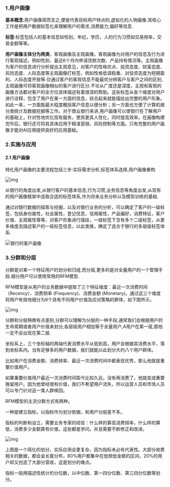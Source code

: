 ### 1.用户画像

**基本概念**:用户画像简而言之,便是代表目标用户特点的,虚拟化的人物画像.其核心工作是把用户数据标签化来理解用户的需求,消费能力,偏好等信息.

**标签**:标签包括人的基本信息如性别，年纪，学历，人的行为习惯如交易频率，交易金额等等。

**用户画像主体分为两类**，客观画像及主观画像。客观画像为对用户的信息及行为进行客观描述，例如性别、最近6个月内申请贷款次数、产品持有情况等。主观画像为客户的信息进行分析提出主观意见，对客户的性格优点、投资态度、财富态度、风险态度、人际态度等主观画像打标签，例如性格低调稳重、对投资态度为短期盈利、人际态度开放等.仅通过客户的客观信息不能最优分辨客户与客户之间的区别,主观画像可将客观画像相似的客户进行区分.不论从广度还是深度，主观和客观的画像方法都对客户的全方位具体描述有着很深的帮助。这些标签从各个维度对用户进行诠释，包含了用户在某一方面的信息，综合起来就能描绘出完整的用户形象。如此一来，一方面能最大程度概括客户信息以便分析；另一方面也方便了计算机做分类统计及数据挖掘等工作。对于商业银行来讲,用户画像可以使银行在了解用户的基础上，针对性地优化现有服务，使其更具人性化，同时提高效率。在画像构建完毕后，银行还可将其具体应用于精准营销、风险控制等方面。只有完整的用户画像才能对AI应用提供良好的应用基础。

### 2.实施与应用

#### 2.1 用户画像

特化用户画像的主要流程包括三步:实际需求分析,标签体系选择,用户画像重构

![img](http://www.ccmw.net/wp-content/uploads/2019/07/11-4.jpg)

从银行的角度出发,从银行客户的基本信息,行为习惯,业务信息等角度出发,从现有的用户画像框架中选取合适的标签体系,作为将来业务分析以及模型训练的基础.

通过对银行数据的探索与挖掘，以及对银行业务的分析，可以确定了客户的一级标签，包括身份属性，社会属性，登记信息，信用属性，产品偏好，消费特征，客户价值、主观属性等等，对客户形象进行描绘，一级标签下含有多个二级标签，从更多维度去描述客户的一级标签信息，以此类推，确定了适合于银行的多层级标签体系.

![银行的客户画像](/home/eason/Desktop/%E9%93%B6%E8%A1%8C%E7%9A%84%E5%AE%A2%E6%88%B7%E7%94%BB%E5%83%8F.png)

### 3.分群和分层

分群是对某一个特征用户的划分和归组,而分层,更多的是对全量用户的一个管理手段.细分用户可以使用常用的RFM模型. 

RFM模型是从用户的业务数据中提取了三个特征维度：最近一次消费时间（Recency）、消费频率 (Frequency)、消费金额 (Monetary)。通过这三个维度将用户有效地细分为8个具有不同用户价值及应对策略的群体，如下图所示。

![img](https://pic1.zhimg.com/80/v2-ffbd652ad554eae0e1e1dcf95b53a5f4_720w.jpg)

分群和分层稍微有点差别,分群可以理解为分层的一种手段,通常我们会根据用户的生命周期或者用户价值来划分,各层级用户相加等于全量用户,A用户在第一层,那他一定不会出现在第二层.

坐标系上，三个坐标轴的两端代表消费水平从低到高，用户会根据其消费水平，落到坐标系内。当有足够多的用户数据，我们就能以此划分大约八个用户群体。

比如用户在消费金额、消费频率、最近一次消费时间中都表现优秀，那么他就是重要价值用户。

如果重要价值用户最近一次消费时间距今比较久远，没有再消费了，他就变成重要挽留用户。因为他曾经很有价值，我们不希望用户流失，所以运营人员和市场人员可以专门针对这一类人群唤回。

RFM模型的主流分群方式有两种。

一种是建立指标，以指标作为划分依据，和用户分层差不多。

指标的判断和设立，需要业务专家的经验：什么样的算高消费频率，什么样的算低，消费多少金额算有价值，这些都是学问。并且需要不断修正和改进。

![img](http://image.woshipm.com/wp-files/2017/03/DVZFCHZUMBTqdGzNQLeT.jpg)

上图是一个简化的划分，实际应用会更复杂，因为指标未必有代表性。大部分收费相关的数据，都会呈长尾分布，80%用户都集中在低频低金额的区间，20%的用户却又创造了大部分营收，这是划分的难点。

指标一般用描述性统计的分位数，以中位数、第一四分位数、第三四分位数等划分。


